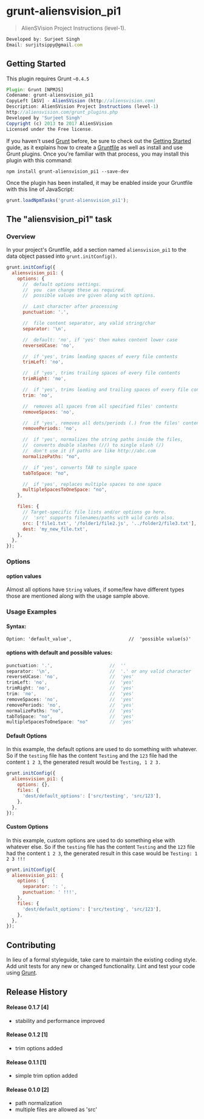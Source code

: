 # grunt-aliensvision_pi1

> AlienSVision Project Instructions (level-1).

```js
Developed by: Surjeet Singh
Email: surjitsippy@gmail.com
```

## Getting Started
This plugin requires Grunt `~0.4.5`
```js
Plugin: Grunt [NPMJS]
Codename: grunt-aliensvision_pi1 
CopyLeft [ASV] - AlienSVision (http://aliensvision.com)
Description: AlienSVision Project Instructions (level-1)
http://aliensvision.com/grunt_plugins.php
Developed by 'Surjeet Singh'
Copyright (c) 2013 to 2017 AlienSVision
Licensed under the Free license.
```
If you haven't used [Grunt](http://gruntjs.com/) before, be sure to check out the [Getting Started](http://gruntjs.com/getting-started) guide, as it explains how to create a [Gruntfile](http://gruntjs.com/sample-gruntfile) as well as install and use Grunt plugins. Once you're familiar with that process, you may install this plugin with this command:

```shell
npm install grunt-aliensvision_pi1 --save-dev
```

Once the plugin has been installed, it may be enabled inside your Gruntfile with this line of JavaScript:

```js
grunt.loadNpmTasks('grunt-aliensvision_pi1');
```

## The "aliensvision_pi1" task

### Overview
In your project's Gruntfile, add a section named `aliensvision_pi1` to the data object passed into `grunt.initConfig()`.

```js
grunt.initConfig({
  aliensvision_pi1: {
    options: {
      //  default options settings.
      //  you  can change these as required.
      //  possible values are given along with options.

      //  Last character after processing
      punctuation: '.',         

      //  file content separator, any valid string/char
      separator: '\n',                  

      //  default: 'no', if 'yes' then makes content lower case
      reverseUCase: 'no',   

      //  if 'yes', trims leading spaces of every file contents
      trimLeft: 'no',

      //  if 'yes', trims trailing spaces of every file contents
      trimRight: 'no',

      //  if 'yes', trims leading and trailing spaces of every file contents
      trim: 'no',

      //  removes all spaces from all specified files' contents
      removeSpaces: 'no',

      //  if 'yes', removes all dots/periods (.) from the files' contents
      removePeriods: 'no',

      //  if 'yes', normalizes the string paths inside the files,
      //  converts double slashes (//) to single slash (/)
      //  don't use it if paths are like http://abc.com
      normalizePaths: "no",

      //  if 'yes', converts TAB to single space
      tabToSpace: "no",

      //  if 'yes', replaces multiple spaces to one space
      multipleSpacesToOneSpace: "no",
    },

    files: {
      // Target-specific file lists and/or options go here.
      //  'src' supports filenames/paths with wild cards also.
      src: ['file1.txt', '/folder1/file2.js', '../folder2/file3.txt'],
      dest: 'my_new_file.txt',
    },
  },
});
```

### Options

#### option values
Almost all options have `String` values, if some/few have different types those are mentioned along with the usage sample above.


### Usage Examples
#### Syntax:
`Option: 'default_value',                     //  'possible value(s)'`
#### options with default and possible values:
```js
punctuation: '.',                     //  ''
separator: '\n',                      //  '.' or any valid character
reverseUCase: 'no',                   //  'yes'
trimLeft: 'no',                       //  'yes'
trimRight: 'no',                      //  'yes'
trim: 'no',                           //  'yes'
removeSpaces: 'no',                   //  'yes'
removePeriods: 'no',                  //  'yes'
normalizePaths: "no",                 //  'yes'
tabToSpace: "no",                     //  'yes'
multipleSpacesToOneSpace: "no"        //  'yes'
```

#### Default Options
In this example, the default options are used to do something with whatever. So if the `testing` file has the content `Testing` and the `123` file had the content `1 2 3`, the generated result would be `Testing, 1 2 3.`

```js
grunt.initConfig({
  aliensvision_pi1: {
    options: {},
    files: {
      'dest/default_options': ['src/testing', 'src/123'],
    },
  },
});
```

#### Custom Options
In this example, custom options are used to do something else with whatever else. So if the `testing` file has the content `Testing` and the `123` file had the content `1 2 3`, the generated result in this case would be `Testing: 1 2 3 !!!`

```js
grunt.initConfig({
  aliensvision_pi1: {
    options: {
      separator: ': ',
      punctuation: ' !!!',
    },
    files: {
      'dest/default_options': ['src/testing', 'src/123'],
    },
  },
});
```

## Contributing
In lieu of a formal styleguide, take care to maintain the existing coding style. Add unit tests for any new or changed functionality. Lint and test your code using [Grunt](http://gruntjs.com/).

## Release History
#### Release 0.1.7        [4]
  - stability and performance improved

#### Release 0.1.2        [1]
  - trim options added

#### Release 0.1.1        [1]
  - simple trim option added

#### Release 0.1.0        [2]
  - path normalization
  - multiple files are allowed as 'src'